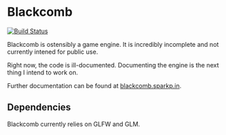 # Blackcomb
[![Build Status](https://travis-ci.com/Sparkpin/blackcomb.svg?branch=master)](https://travis-ci.com/Sparkpin/blackcomb)

Blackcomb is ostensibly a game engine. It is incredibly incomplete and not currently intened for public use.

Right now, the code is ill-documented. Documenting the engine is the next thing I
intend to work on.

Further documentation can be found at [blackcomb.sparkp.in](http://blackcomb.sparkp.in/).

## Dependencies
Blackcomb currently relies on GLFW and GLM.
